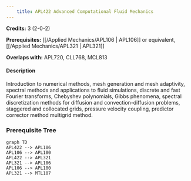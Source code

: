 ```yaml
---
    title: APL422 Advanced Computational Fluid Mechanics
---
```

**Credits:** 3 (2-0-2)



**Prerequisites:** [[/Applied Mechanics/APL106 | APL106]] or equivalent, [[/Applied Mechanics/APL321 | APL321]]

**Overlaps with:** APL720, CLL768, MCL813

#### Description 
Introduction to numerical methods, mesh generation and mesh adaptivity, spectral methods and applications to fluid simulations, discrete and fast Fourier transforms, Chebyshev polynomials, Gibbs phenomena, spectral discretization methods for diffusion and convection-diffusion problems, staggered and collocated grids, pressure velocity coupling, predictor corrector method multigrid method.

### Prerequisite Tree

```mermaid
graph TD
APL422 --> APL106
APL106 --> APL100
APL422 --> APL321
APL321 --> APL106
APL106 --> APL100
APL321 --> MTL107
```